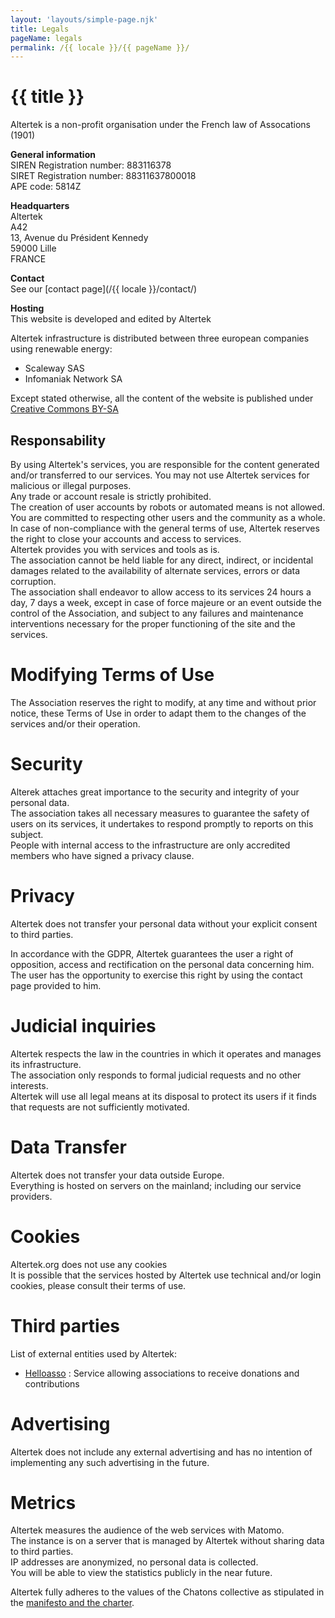 ```yaml
---
layout: 'layouts/simple-page.njk'
title: Legals
pageName: legals
permalink: /{{ locale }}/{{ pageName }}/
---
```


# {{ title }}


Altertek is a non-profit organisation under the French law of Assocations (1901)  

**General information**  
SIREN Registration number: 883116378  
SIRET Registration number:  88311637800018  
APE code: 5814Z  

**Headquarters**  
Altertek  
A42  
13, Avenue du Président Kennedy  
59000 Lille  
FRANCE  

**Contact**  
See our [contact page](/{{ locale }}/contact/)

**Hosting**  
This website is developed and edited by Altertek  

Altertek infrastructure is distributed between three european companies using renewable energy:  
- Scaleway SAS  
- Infomaniak Network SA  

Except stated otherwise, all the content of the website is published under [Creative Commons BY-SA](https://creativecommons.org/licenses/by-sa/4.0/)

## Responsability  
By using Altertek's services, you are responsible for the content generated and/or transferred to our services.
You may not use Altertek services for malicious or illegal purposes.  
Any trade or account resale is strictly prohibited.  
The creation of user accounts by robots or automated means is not allowed.  
You are committed to respecting other users and the community as a whole.  
In case of non-compliance with the general terms of use, Altertek reserves the right to close your accounts and access to services.  
Altertek provides you with services and tools as is.  
The association cannot be held liable for any direct, indirect, or incidental damages related to the availability of alternate services, errors or data corruption.  
The association shall endeavor to allow access to its services 24 hours a day, 7 days a week, except in case of force majeure or an event outside the control of the Association, and subject to any failures and maintenance interventions necessary for the proper functioning of the site and the services.  

# Modifying Terms of Use  
The Association reserves the right to modify, at any time and without prior notice, these Terms of Use in order to adapt them to the changes of the services and/or their operation.  

# Security  
Alterek attaches great importance to the security and integrity of your personal data.  
The association takes all necessary measures to guarantee the safety of users on its services, it undertakes to respond promptly to reports on this subject.  
People with internal access to the infrastructure are only accredited members who have signed a privacy clause.  

# Privacy  
Altertek does not transfer your personal data without your explicit consent to third parties.

In accordance with the GDPR, Altertek guarantees the user a right of opposition, access and rectification on the personal data concerning him.  
The user has the opportunity to exercise this right by using the contact page provided to him.  
# Judicial inquiries  
Altertek respects the law in the countries in which it operates and manages its infrastructure.  
The association only responds to formal judicial requests and no other interests.  
Altertek will use all legal means at its disposal to protect its users if it finds that requests are not sufficiently motivated.  

# Data Transfer  
Altertek does not transfer your data outside Europe.  
Everything is hosted on servers on the mainland; including our service providers.  

# Cookies  
Altertek.org does not use any cookies  
It is possible that the services hosted by Altertek use technical and/or login cookies, please consult their terms of use.  

# Third parties
List of external entities used by Altertek:
- [Helloasso](https://www.helloasso.com/) : Service allowing associations to receive donations and contributions

# Advertising  
Altertek does not include any external advertising and has no intention of implementing any such advertising in the future.  

# Metrics  
Altertek measures the audience of the web services with Matomo.  
The instance is on a server that is managed by Altertek without sharing data to third parties.  
IP addresses are anonymized, no personal data is collected.  
You will be able to view the statistics publicly in the near future.  

Altertek fully adheres to the values of the Chatons collective as stipulated in the  [manifesto and the charter](https://chatons.org/en/charter-and-manifesto).
